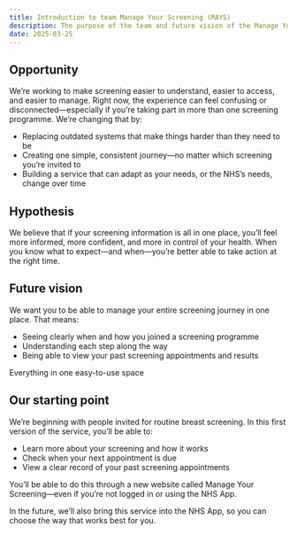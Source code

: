 ```yaml
---
title: Introduction to team Manage Your Screening (MAYS)
description: The purpose of the team and future vision of the Manage Your Screening service.
date: 2025-03-25
---
```


## Opportunity

We’re working to make screening easier to understand, easier to access, and easier to manage.
Right now, the experience can feel confusing or disconnected—especially if you’re taking part in more than one screening programme. We’re changing that by:

- Replacing outdated systems that make things harder than they need to be
- Creating one simple, consistent journey—no matter which screening you’re invited to
- Building a service that can adapt as your needs, or the NHS’s needs, change over time

## Hypothesis

We believe that if your screening information is all in one place, you’ll feel more informed, more confident, and more in control of your health.
When you know what to expect—and when—you’re better able to take action at the right time.

## Future vision

We want you to be able to manage your entire screening journey in one place. That means:

- Seeing clearly when and how you joined a screening programme
- Understanding each step along the way
- Being able to view your past screening appointments and results

Everything in one easy-to-use space

## Our starting point

We’re beginning with people invited for routine breast screening. In this first version of the service, you’ll be able to:

- Learn more about your screening and how it works
- Check when your next appointment is due
- View a clear record of your past screening appointments

You’ll be able to do this through a new website called Manage Your Screening—even if you’re not logged in or using the NHS App.

In the future, we’ll also bring this service into the NHS App, so you can choose the way that works best for you.
